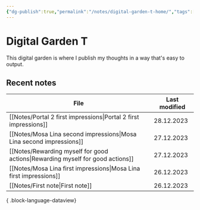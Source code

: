 ```yaml
---
{"dg-publish":true,"permalink":"/notes/digital-garden-t-home/","tags":["gardenEntry"],"created":"2023-12-26T20:57:28.000+09:00","updated":"2023-12-27T10:45:43.000+09:00"}
---
```



# Digital Garden T

This digital garden is where I publish my thoughts in a way that's easy to output.

## Recent notes

| File                                                                              | Last modified |
| --------------------------------------------------------------------------------- | ------------- |
| [[Notes/Portal 2 first impressions\|Portal 2 first impressions]]               | 28.12.2023    |
| [[Notes/Mosa Lina second impressions\|Mosa Lina second impressions]]           | 27.12.2023    |
| [[Notes/Rewarding myself for good actions\|Rewarding myself for good actions]] | 27.12.2023    |
| [[Notes/Mosa Lina first impressions\|Mosa Lina first impressions]]             | 26.12.2023    |
| [[Notes/First note\|First note]]                                               | 26.12.2023    |

{ .block-language-dataview}
